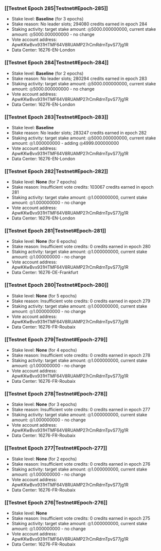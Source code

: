 ### [[Testnet Epoch 285|Testnet#Epoch-285]]
* Stake level: **Baseline** (for 3 epochs)
* Stake reason: No leader slots; 294080 credits earned in epoch 284
* Staking activity: target stake amount: ◎5000.000000000, current stake amount: ◎5000.000000000 - no change
* Vote account address: ApwKKwBvx931HTMF64V8RUAMP27rCmRdrnTpvS77jg1R
* Data Center: 16276-EN-London
### [[Testnet Epoch 284|Testnet#Epoch-284]]
* Stake level: **Baseline** (for 2 epochs)
* Stake reason: No leader slots; 280294 credits earned in epoch 283
* Staking activity: target stake amount: ◎5000.000000000, current stake amount: ◎5000.000000000 - no change
* Vote account address: ApwKKwBvx931HTMF64V8RUAMP27rCmRdrnTpvS77jg1R
* Data Center: 16276-EN-London
### [[Testnet Epoch 283|Testnet#Epoch-283]]
* Stake level: **Baseline**
* Stake reason: No leader slots; 283247 credits earned in epoch 282
* Staking activity: target stake amount: ◎5000.000000000, current stake amount: ◎1.000000000 - adding ◎4999.000000000
* Vote account address: ApwKKwBvx931HTMF64V8RUAMP27rCmRdrnTpvS77jg1R
* Data Center: 16276-EN-London
### [[Testnet Epoch 282|Testnet#Epoch-282]]
* Stake level: **None** (for 7 epochs)
* Stake reason: Insufficient vote credits: 103067 credits earned in epoch 281
* Staking activity: target stake amount: ◎1.000000000, current stake amount: ◎1.000000000 - no change
* Vote account address: ApwKKwBvx931HTMF64V8RUAMP27rCmRdrnTpvS77jg1R
* Data Center: 16276-EN-London
### [[Testnet Epoch 281|Testnet#Epoch-281]]
* Stake level: **None** (for 6 epochs)
* Stake reason: Insufficient vote credits: 0 credits earned in epoch 280
* Staking activity: target stake amount: ◎1.000000000, current stake amount: ◎1.000000000 - no change
* Vote account address: ApwKKwBvx931HTMF64V8RUAMP27rCmRdrnTpvS77jg1R
* Data Center: 16276-DE-Frankfurt
### [[Testnet Epoch 280|Testnet#Epoch-280]]
* Stake level: **None** (for 5 epochs)
* Stake reason: Insufficient vote credits: 0 credits earned in epoch 279
* Staking activity: target stake amount: ◎1.000000000, current stake amount: ◎1.000000000 - no change
* Vote account address: ApwKKwBvx931HTMF64V8RUAMP27rCmRdrnTpvS77jg1R
* Data Center: 16276-FR-Roubaix
### [[Testnet Epoch 279|Testnet#Epoch-279]]
* Stake level: **None** (for 4 epochs)
* Stake reason: Insufficient vote credits: 0 credits earned in epoch 278
* Staking activity: target stake amount: ◎1.000000000, current stake amount: ◎1.000000000 - no change
* Vote account address: ApwKKwBvx931HTMF64V8RUAMP27rCmRdrnTpvS77jg1R
* Data Center: 16276-FR-Roubaix
### [[Testnet Epoch 278|Testnet#Epoch-278]]
* Stake level: **None** (for 3 epochs)
* Stake reason: Insufficient vote credits: 0 credits earned in epoch 277
* Staking activity: target stake amount: ◎1.000000000, current stake amount: ◎1.000000000 - no change
* Vote account address: ApwKKwBvx931HTMF64V8RUAMP27rCmRdrnTpvS77jg1R
* Data Center: 16276-FR-Roubaix
### [[Testnet Epoch 277|Testnet#Epoch-277]]
* Stake level: **None** (for 2 epochs)
* Stake reason: Insufficient vote credits: 0 credits earned in epoch 276
* Staking activity: target stake amount: ◎1.000000000, current stake amount: ◎1.000000000 - no change
* Vote account address: ApwKKwBvx931HTMF64V8RUAMP27rCmRdrnTpvS77jg1R
* Data Center: 16276-FR-Roubaix
### [[Testnet Epoch 276|Testnet#Epoch-276]]
* Stake level: **None**
* Stake reason: Insufficient vote credits: 0 credits earned in epoch 275
* Staking activity: target stake amount: ◎1.000000000, current stake amount: ◎1.000000000 - no change
* Vote account address: ApwKKwBvx931HTMF64V8RUAMP27rCmRdrnTpvS77jg1R
* Data Center: 16276-FR-Roubaix